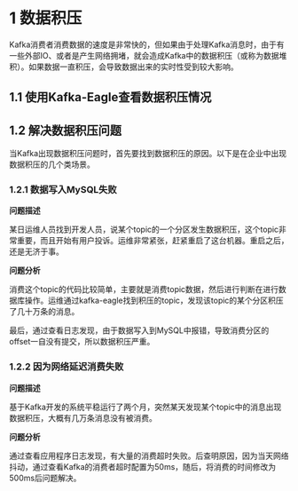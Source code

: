 # 1 数据积压

Kafka消费者消费数据的速度是非常快的，但如果由于处理Kafka消息时，由于有一些外部IO、或者是产生网络拥堵，就会造成Kafka中的数据积压（或称为数据堆积）。如果数据一直积压，会导致数据出来的实时性受到较大影响。

## 1.1 使用Kafka-Eagle查看数据积压情况








## 1.2 解决数据积压问题
当Kafka出现数据积压问题时，首先要找到数据积压的原因。以下是在企业中出现数据积压的几个类场景。

### 1.2.1 数据写入MySQL失败
**问题描述**

某日运维人员找到开发人员，说某个topic的一个分区发生数据积压，这个topic非常重要，而且开始有用户投诉。运维非常紧张，赶紧重启了这台机器。重启之后，还是无济于事。

**问题分析**

消费这个topic的代码比较简单，主要就是消费topic数据，然后进行判断在进行数据库操作。运维通过kafka-eagle找到积压的topic，发现该topic的某个分区积压了几十万条的消息。

最后，通过查看日志发现，由于数据写入到MySQL中报错，导致消费分区的offset一自没有提交，所以数据积压严重。

### 1.2.2 因为网络延迟消费失败
**问题描述**

基于Kafka开发的系统平稳运行了两个月，突然某天发现某个topic中的消息出现数据积压，大概有几万条消息没有被消费。

**问题分析**

通过查看应用程序日志发现，有大量的消费超时失败。后查明原因，因为当天网络抖动，通过查看Kafka的消费者超时配置为50ms，随后，将消费的时间修改为500ms后问题解决。